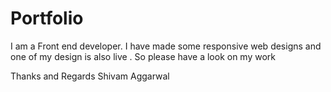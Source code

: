 # Portfolio

I am a Front end developer. I have made some responsive web designs and one of my design is also live . So please have a look on my work

Thanks and Regards 
Shivam Aggarwal
